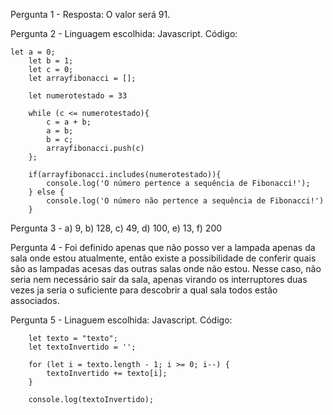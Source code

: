 Pergunta 1 - Resposta: O valor será 91.

Pergunta 2 - Linguagem escolhida: Javascript.
Código:

	let a = 0;
        let b = 1;
        let c = 0;
        let arrayfibonacci = [];
    
        let numerotestado = 33

        while (c <= numerotestado){
            c = a + b;
            a = b;
            b = c;
            arrayfibonacci.push(c)
        };

        if(arrayfibonacci.includes(numerotestado)){
            console.log('O número pertence a sequência de Fibonacci!');
        } else {
            console.log('O número não pertence a sequência de Fibonacci!')
        }


Pergunta 3 - a) 9, b) 128, c) 49, d) 100, e) 13, f) 200

Pergunta 4 - Foi definido apenas que não posso ver a lampada apenas da sala onde estou atualmente, então existe a possibilidade de conferir quais são as lampadas acesas das outras salas onde não estou. Nesse caso, não seria nem necessário sair da sala, apenas virando os interruptores duas vezes ja seria o suficiente para descobrir a qual sala todos estão associados.

Pergunta 5 - Linaguem escolhida: Javascript.
Código:

        let texto = "texto";
        let textoInvertido = '';

        for (let i = texto.length - 1; i >= 0; i--) {
            textoInvertido += texto[i];
        }

        console.log(textoInvertido);
